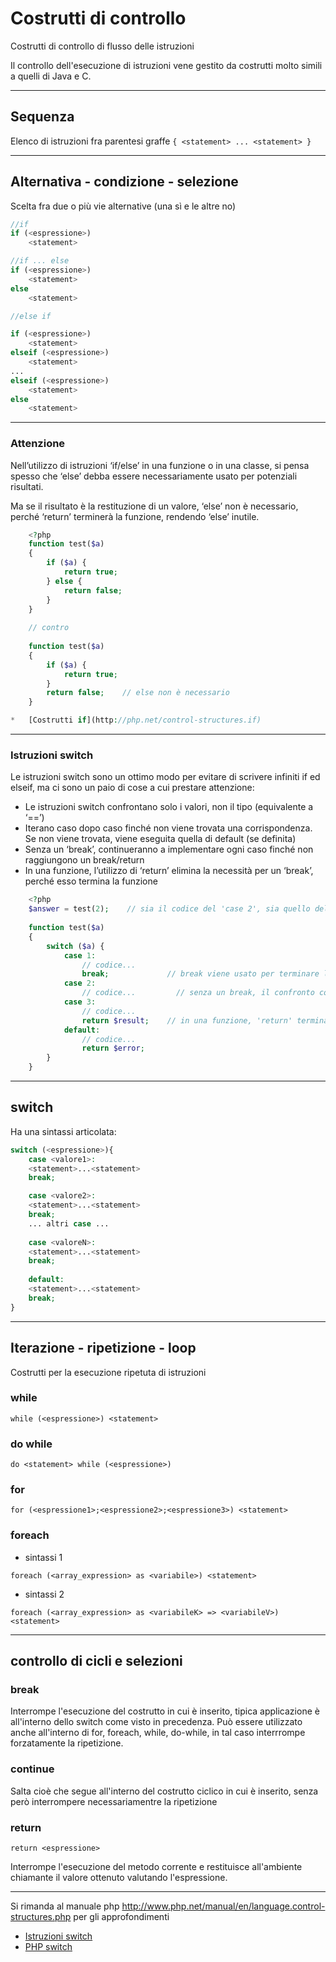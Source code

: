 # Costrutti di controllo

Costrutti di controllo di flusso delle istruzioni

Il controllo dell'esecuzione di istruzioni vene gestito da costrutti molto simili a quelli di
Java e C.

---

## Sequenza
Elenco di istruzioni fra parentesi graffe
```{ <statement> ... <statement> }```

---

## Alternativa - condizione - selezione 

Scelta fra due o più vie alternative (una sì e le altre no)
```php
//if
if (<espressione>) 
    <statement>

//if ... else
if (<espressione>) 
    <statement>
else 
    <statement>

//else if

if (<espressione>) 
    <statement>
elseif (<espressione>) 
    <statement>
...
elseif (<espressione>)  
    <statement>
else 
    <statement>
```

---


### Attenzione

Nell’utilizzo di istruzioni ‘if/else’ in una funzione o in una classe, si pensa spesso che ‘else’ debba essere necessariamente usato per potenziali risultati.

Ma se il risultato è la restituzione di un valore, ‘else’ non è necessario, perché ‘return’ terminerà la funzione, rendendo ‘else’ inutile.
```php
    <?php
    function test($a)
    {
        if ($a) {
            return true;
        } else {
            return false;
        }
    }
    
    // contro
    
    function test($a)
    {
        if ($a) {
            return true;
        }
        return false;    // else non è necessario
    }

*   [Costrutti if](http://php.net/control-structures.if)
```

---

### Istruzioni switch

Le istruzioni switch sono un ottimo modo per evitare di scrivere infiniti if ed elseif, ma ci sono un paio di cose a cui prestare attenzione:

*   Le istruzioni switch confrontano solo i valori, non il tipo (equivalente a ‘==’)
*   Iterano caso dopo caso finché non viene trovata una corrispondenza. Se non viene trovata, viene eseguita quella di default (se definita)
*   Senza un ‘break’, continueranno a implementare ogni caso finché non raggiungono un break/return
*   In una funzione, l’utilizzo di ‘return’ elimina la necessità per un ‘break’, perché esso termina la funzione

```php
    <?php
    $answer = test(2);    // sia il codice del 'case 2', sia quello del 'case 3' saranno implementati
    
    function test($a)
    {
        switch ($a) {
            case 1:
                // codice...
                break;             // break viene usato per terminare l'istruzione switch
            case 2:
                // codice...         // senza un break, il confronto continua fino al caso 3
            case 3:
                // codice...
                return $result;    // in una funzione, 'return' termina la funzione
            default:
                // codice...
                return $error;
        }
    }
```

---


## switch
Ha una sintassi articolata:

```php 
switch (<espressione>){
    case <valore1>:
    <statement>...<statement>
    break;

    case <valore2>:
    <statement>...<statement>
    break;
    ... altri case ...
    
    case <valoreN>:
    <statement>...<statement>
    break;
    
    default:
    <statement>...<statement>
    break;
}
```

---


## Iterazione - ripetizione - loop

Costrutti per la esecuzione ripetuta di istruzioni

### while
```while (<espressione>) <statement>```

### do while
```do <statement> while (<espressione>)```

### for
```for (<espressione1>;<espressione2>;<espressione3>) <statement>```


### foreach

* sintassi 1

```foreach (<array_expression> as <variabile>) <statement>```

* sintassi 2

```foreach (<array_expression> as <variabileK> => <variabileV>)<statement>```

---

## controllo di cicli e selezioni

### break

Interrompe l'esecuzione del costrutto in cui è inserito, tipica applicazione è all'interno dello
switch come visto in precedenza. Può essere utilizzato anche all'interno di for, foreach,
while, do-while, in tal caso interrrompe forzatamente la ripetizione.

### continue

Salta cioè che segue all'interno del costrutto ciclico in cui è inserito, senza però
interrompere necessariamentre la ripetizione


### return
```return <espressione>```

Interrompe l'esecuzione del metodo corrente e restituisce all'ambiente chiamante il valore
ottenuto valutando l'espressione.

---


Si rimanda al manuale php http://www.php.net/manual/en/language.control-structures.php
per gli approfondimenti
*   [Istruzioni switch](http://php.net/control-structures.switch)
*   [PHP switch](http://phpswitch.com/)

